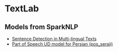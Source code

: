 # TextLab

## Models from SparkNLP

- [Sentence Detection in Multi-lingual Texts](https://nlp.johnsnowlabs.com/2021/01/02/sentence_detector_dl_xx.html)
- [Part of Speech UD model for Persian (pos_seraji)](https://nlp.johnsnowlabs.com/2022/04/01/pos_seraji_fa_3_0.html)